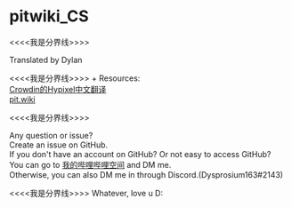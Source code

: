 # pitwiki_CS 

<<<<我是分界线>>>>

 Translated by Dylan     

<<<<我是分界线>>>>
+
 Resources:                                   
 [Crowdin的Hypixel中文翻译](https://crowdin.com/project/hypixel/zh-CN)     
 [pit.wiki](https://pit.wiki/)     

<<<<我是分界线>>>>

 Any question or issue?     
 Create an issue on GitHub.     
 If you don't have an account on GitHub? Or not easy to access GitHub?     
 You can go to [我的哔哩哔哩空间](https://space.bilibili.com/693470532) and DM me.     
 Otherwise, you can also DM me in through Discord.(Dysprosium163#2143)     

<<<<我是分界线>>>>
    Whatever, love u D:
